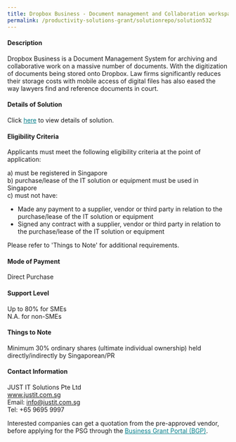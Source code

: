 ```yaml
---
title: Dropbox Business - Document management and Collaboration workspace Version 1 - Package A (Dropbox Business Standard License Only - 3 Users)
permalink: /productivity-solutions-grant/solutionrepo/solution532
---
```


#### Description

Dropbox Business is a Document Management System for archiving and collaborative work on a massive number of documents. With the digitization of documents being stored onto Dropbox. Law firms significantly reduces their storage costs with mobile access of digital files has also eased the way lawyers find and reference documents in court. 


#### Details of Solution

Click <a href='https://govassist.gobusiness.gov.sg/images/psg/JustIT_Dropbox_Annex_3_CR_wef_8June2020_Part_1.pdf' style='color:#037e8a'>here</a> to view details of solution.

#### Eligibility Criteria

Applicants must meet the following eligibility criteria at the point of application:

a) must be registered in Singapore <br>
b) purchase/lease of the IT solution or equipment must be used in Singapore <br>
c) must not have:
- Made any payment to a supplier, vendor or third party in relation to the purchase/lease of the IT solution or equipment
- Signed any contract with a supplier, vendor or third party in relation to the purchase/lease of the IT solution or equipment

Please refer to 'Things to Note' for additional requirements.

#### Mode of Payment
Direct Purchase

#### Support Level
Up to 80% for SMEs <br>
N.A. for non-SMEs

#### Things to Note
Minimum 30% ordinary shares (ultimate individual ownership) held directly/indirectly by Singaporean/PR

#### Contact Information
JUST IT Solutions Pte Ltd<br>www.justit.com.sg<br>Email: info@justit.com.sg<br>Tel: +65 9695 9997

Interested companies can get a quotation from the pre-approved vendor, before applying for the PSG through the <a target='_blank' style='color:#037e8a' href='https://www.businessgrants.gov.sg/'>Business Grant Portal (BGP)</a>.
